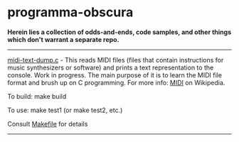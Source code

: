 # programma-obscura

**Herein lies a collection of odds-and-ends, code samples, and other things which don't warrant a separate repo.**

---

[midi-text-dump.c](https://github.com/adambduncan/programma-obscura/blob/master/midi-text-dump/midi-text-dump.c) - This reads MIDI files (files that contain instructions for music synthesizers or software) and prints a text representation to the console. Work in progress. The main purpose of it is to learn the MIDI file format and brush up on C programming. For more info: [MIDI](https://en.wikipedia.org/wiki/MIDI) on Wikipedia.

To build: make build

To use: make test1 (or make test2, etc.)

Consult [Makefile](https://github.com/adambduncan/programma-obscura/blob/master/midi-text-dump/Makefile) for details

---
